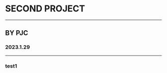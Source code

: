 # SECOND PROJECT
---------------------------
## BY PJC
### 2023.1.29
---------------------------
### test1
